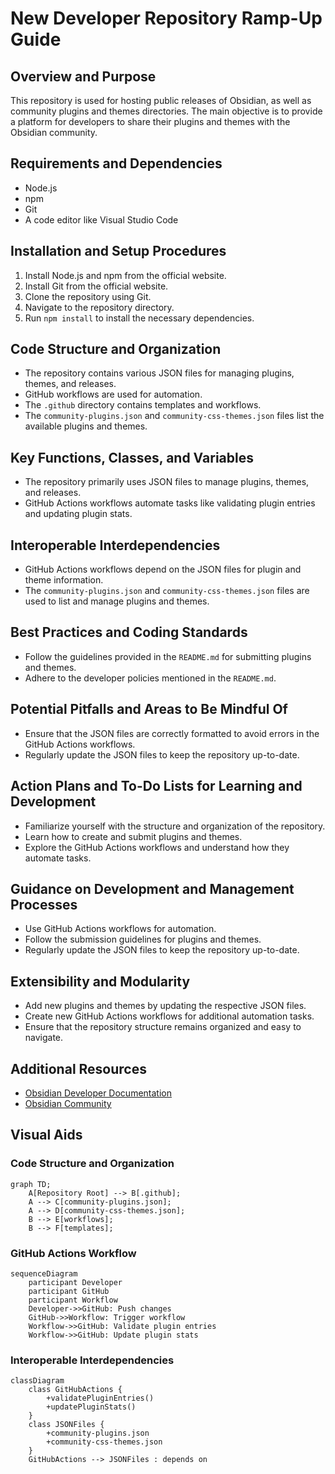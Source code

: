 # New Developer Repository Ramp-Up Guide

## Overview and Purpose
This repository is used for hosting public releases of Obsidian, as well as community plugins and themes directories. The main objective is to provide a platform for developers to share their plugins and themes with the Obsidian community.

## Requirements and Dependencies
- Node.js
- npm
- Git
- A code editor like Visual Studio Code

## Installation and Setup Procedures
1. Install Node.js and npm from the official website.
2. Install Git from the official website.
3. Clone the repository using Git.
4. Navigate to the repository directory.
5. Run `npm install` to install the necessary dependencies.

## Code Structure and Organization
- The repository contains various JSON files for managing plugins, themes, and releases.
- GitHub workflows are used for automation.
- The `.github` directory contains templates and workflows.
- The `community-plugins.json` and `community-css-themes.json` files list the available plugins and themes.

## Key Functions, Classes, and Variables
- The repository primarily uses JSON files to manage plugins, themes, and releases.
- GitHub Actions workflows automate tasks like validating plugin entries and updating plugin stats.

## Interoperable Interdependencies
- GitHub Actions workflows depend on the JSON files for plugin and theme information.
- The `community-plugins.json` and `community-css-themes.json` files are used to list and manage plugins and themes.

## Best Practices and Coding Standards
- Follow the guidelines provided in the `README.md` for submitting plugins and themes.
- Adhere to the developer policies mentioned in the `README.md`.

## Potential Pitfalls and Areas to Be Mindful Of
- Ensure that the JSON files are correctly formatted to avoid errors in the GitHub Actions workflows.
- Regularly update the JSON files to keep the repository up-to-date.

## Action Plans and To-Do Lists for Learning and Development
- Familiarize yourself with the structure and organization of the repository.
- Learn how to create and submit plugins and themes.
- Explore the GitHub Actions workflows and understand how they automate tasks.

## Guidance on Development and Management Processes
- Use GitHub Actions workflows for automation.
- Follow the submission guidelines for plugins and themes.
- Regularly update the JSON files to keep the repository up-to-date.

## Extensibility and Modularity
- Add new plugins and themes by updating the respective JSON files.
- Create new GitHub Actions workflows for additional automation tasks.
- Ensure that the repository structure remains organized and easy to navigate.

## Additional Resources
- [Obsidian Developer Documentation](https://docs.obsidian.md)
- [Obsidian Community](https://obsidian.md/community)

## Visual Aids
### Code Structure and Organization
```mermaid
graph TD;
    A[Repository Root] --> B[.github];
    A --> C[community-plugins.json];
    A --> D[community-css-themes.json];
    B --> E[workflows];
    B --> F[templates];
```

### GitHub Actions Workflow
```mermaid
sequenceDiagram
    participant Developer
    participant GitHub
    participant Workflow
    Developer->>GitHub: Push changes
    GitHub->>Workflow: Trigger workflow
    Workflow->>GitHub: Validate plugin entries
    Workflow->>GitHub: Update plugin stats
```

### Interoperable Interdependencies
```mermaid
classDiagram
    class GitHubActions {
        +validatePluginEntries()
        +updatePluginStats()
    }
    class JSONFiles {
        +community-plugins.json
        +community-css-themes.json
    }
    GitHubActions --> JSONFiles : depends on
```
